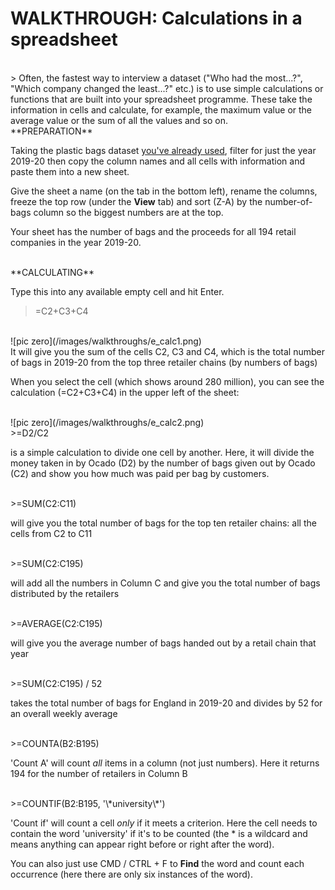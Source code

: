 # WALKTHROUGH: Calculations in a spreadsheet

<br />
> Often, the fastest way to interview a dataset ("Who had the most...?", "Which company changed the least...?" etc.) is to use simple calculations or functions that are built into your spreadsheet programme. These take the information in cells and calculate, for example, the maximum value or the average value or the sum of all the values and so on.

<br />
**PREPARATION**

Taking the plastic bags dataset [you've already used](https://aodhanlutetiae.github.io/dj/excel), filter for just the year 2019-20 then copy the column names and all cells with information and paste them into a new sheet.

Give the sheet a name (on the tab in the bottom left), rename the columns, freeze the top row (under the **View** tab) and sort (Z-A) by the number-of-bags column so the biggest numbers are at the top.

Your sheet has the number of bags and the proceeds for all 194 retail companies in the year 2019-20.

<br />
**CALCULATING**

Type this into any available empty cell and hit Enter.

>=C2+C3+C4

<br />
![pic zero](/images/walkthroughs/e_calc1.png)

<br />
It will give you the sum of the cells C2, C3 and C4, which is the total number of bags in 2019-20 from the top three retailer chains (by numbers of bags)

When you select the cell (which shows around 280 million), you can see the calculation (=C2+C3+C4) in the upper left of the sheet:

<br />
![pic zero](/images/walkthroughs/e_calc2.png)

<br />
>=D2/C2

is a simple calculation to divide one cell by another. Here, it will divide the money taken in by Ocado (D2) by the number of bags given out by Ocado (C2) and show you how much was paid per bag by customers.

<br />
>=SUM(C2:C11)

will give you the total number of bags for the top ten retailer chains: all the cells from C2 to C11

<br />
>=SUM(C2:C195)

will add all the numbers in Column C and give you the total number of bags distributed by the retailers

<br />
>=AVERAGE(C2:C195)

will give you the average number of bags handed out by a retail chain that year

<br />
>=SUM(C2:C195) / 52

takes the total number of bags for England in 2019-20 and divides by 52 for an overall weekly average

<br />
>=COUNTA(B2:B195)

'Count A' will count *all* items in a column (not just numbers). Here it returns 194 for the number of retailers in Column B

<br />
>=COUNTIF(B2:B195, '\*university\*')

'Count if' will count a cell *only* if it meets a criterion. Here the cell needs to contain the word 'university' if it's to be counted (the * is a wildcard and means anything can appear right before or right after the word).

You can also just use CMD / CTRL + F to **Find** the word and count each occurrence (here there are only six instances of the word).

<br />
